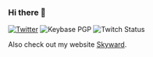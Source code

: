 ### Hi there 👋

[![Twitter](https://img.shields.io/badge/dynamic/json?logo=twitter&label=Twitter&labelColor=282c34&suffix=+followers&color=1da1f2&query=%24.data.totalSubs&url=https%3A%2F%2Fapi.spencerwoo.com%2Fsubstats%2F%3Fsource%3Dtwitter%26queryKey%3Dskywardpixel&longCache=true)](https://twitter.com/skywardpixel)
![Keybase PGP](https://img.shields.io/keybase/pgp/kyleyan)
![Twitch Status](https://img.shields.io/twitch/status/skywardpixel)

Also check out my website [Skyward](https://skyward.moe).

<!--
**kaichengyan/kaichengyan** is a ✨ _special_ ✨ repository because its `README.md` (this file) appears on your GitHub profile.

Here are some ideas to get you started:

- 🔭 I’m currently working on ...
- 🌱 I’m currently learning ...
- 👯 I’m looking to collaborate on ...
- 🤔 I’m looking for help with ...
- 💬 Ask me about ...
- 📫 How to reach me: Send me an email!
- 😄 Pronouns: He/him/his.
- ⚡ Fun fact: ...
-->
